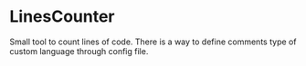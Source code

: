# LinesCounter
Small tool to count lines of code. There is a way to define comments type of custom language through config file.
